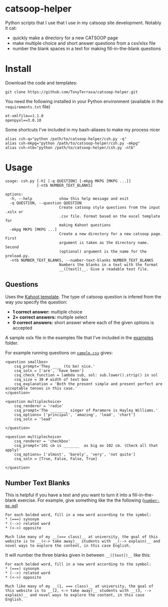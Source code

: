 # catsoop-helper
Python scripts that I use that I use in my catsoop site development. Notably it cat: 
- quickly make a directory for a new CATSOOP page
- make multiple choice and short answer questions from a csv/xlsx file
- number the blank spaces in a text for making fill-in-the-blank questions 

# Install
Download the code and templates: 
```
git clone https://github.com/TonyTerrasa/catsoop-helper.git
```

You need the following installed in your Python environment (available in the `requirements.txt` file)
```
et-xmlfile==1.1.0
openpyxl==3.0.10
```

Some shortcuts I've included in my bash-aliases to make my process nicer
```
alias csh-q="python /path/to/catsoop-helper/csh.py -q"
alias csh-mkpg="python /path/to/catsoop-helper/csh.py -mkpg"
alias csh-ntb="python /path/to/catsoop-helper/csh.py -ntb"
```

# Usage
```
usage: csh.py [-h] [-q QUESTION] [-mkpg MKPG [MKPG ...]]
              [-ntb NUMBER_TEXT_BLANKS]

options:
  -h, --help            show this help message and exit
  -q QUESTION, --question QUESTION
                        Create catsoop style questions from the input .xslx or
                        .csv file. Format based on the excel template for
                        making Kahoot questions
  -mkpg MKPG [MKPG ...]
                        Create a new directory for a new catsoop page. First
                        argument is taken as the directory name. Second
                        (optional) argument is the name for the preload.py.
  -ntb NUMBER_TEXT_BLANKS, --number-text-blanks NUMBER_TEXT_BLANKS
                        Numbers the blanks in a text with the format
                        __([text])__. Give a readable text file.
```


## Questions 

Uses the [Kahoot template](https://kahoot.com/blog/2018/08/23/import-kahoot-from-spreadsheet/). The type of catsoop question is infered from the way you specify the question: 
- __1 correct answer:__ multiple choice
- __2+ correct answers:__ multiple select
- __0 correct answers:__ short answer where each of the given options is accepted

A sample xslx file in the examples file that I've included in the [examples](examples) folder. 

For example running questions on [`sample.csv`](examples/sample.csv) gives: 
```
<question smallbox>
    csq_prompt='They ____ (to be) nice.'
    csq_soln = ['are', 'have been']
    csq_check_function = lambda sub, sol: sub.lower().strip() in sol
    csq_size = 30 # width of text box
    csq_explanation = 'Both the present simple and present perfect are acceptable tenses in this case.'
</question>

<question multiplechoice>
    csq_renderer = 'radio'
    csq_prompt='The ________ singer of Paramore is Hayley Williams.'
    csq_options= ['principal', 'amazing', 'lead', 'chart']
    csq_soln = 'lead'

</question>

<question multiplechoice>
    csq_renderer = 'checkbox'
    csq_prompt='101 cm is _______  as big as 102 cm. (Check all that apply)'
    csq_options= ['almost', 'barely', 'very', 'not quite']
    csq_soln = [True, False, False, True]

</question> 

```

## Number Text Blanks
This is helpful if you have a text and you want to turn it into a fill-in-the-blank exercise. For example, give something like the the following ([`number-me.md`](examples/number-me.md))
```
For each bolded word, fill in a new word according to the symbol:
* (===) synonym 
* (-->) related word
* (<->) opposite

Much like many of my __(=== class)__ at university, the goal of this website is to __(<-> take away)__ students with __(--> explain)__ and novel ways to explore the content, in this case English.
```

It will number the three blanks given in between `__([text])__` like this: 

```
For each bolded word, fill in a new word according to the symbol:
* (===) synonym 
* (-->) related word
* (<->) opposite

Much like many of my __(1, === class)__ at university, the goal of this website is to __(2, <-> take away)__ students with __(3, --> explain)__ and novel ways to explore the content, in this case English.
```

